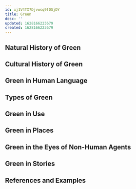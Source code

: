 ```yaml
---
id: xj1V4TX7Djvwsq9fDSjDY
title: Green
desc: ''
updated: 1628166223679
created: 1628166223679
---
```

## Natural History of Green

## Cultural History of Green

## Green in Human Language

## Types of Green

## Green in Use

## Green in Places

## Green in the Eyes of Non-Human Agents
## Green in Stories

## References and Examples
